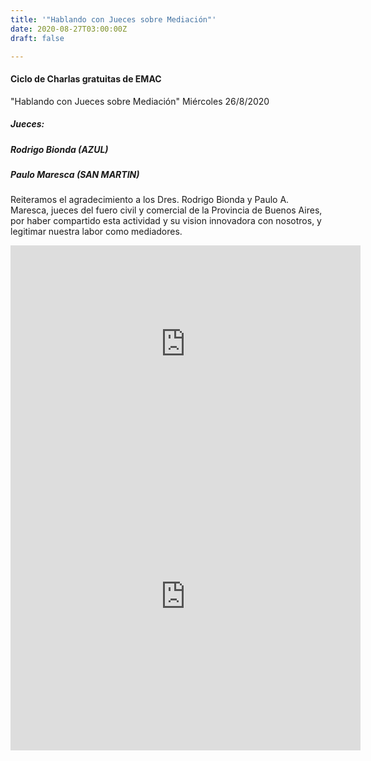 ```yaml
---
title: '"Hablando con Jueces sobre Mediación"'
date: 2020-08-27T03:00:00Z
draft: false

---
```

#### Ciclo de Charlas gratuitas de EMAC

"Hablando con Jueces sobre Mediación" Miércoles 26/8/2020

##### Jueces:

##### Rodrigo Bionda (AZUL)

##### Paulo Maresca (SAN MARTIN)

Reiteramos el agradecimiento a los Dres. Rodrigo Bionda y Paulo A. Maresca, jueces del fuero civil y comercial de la Provincia de Buenos Aires, por haber compartido esta actividad y su vision innovadora con nosotros, y legitimar nuestra labor como mediadores.

<iframe width="560" height="315" src="https://www.youtube.com/embed/rEikCEVV4vA" frameborder="0" allow="accelerometer; autoplay; encrypted-media; gyroscope; picture-in-picture" allowfullscreen></iframe>


<iframe src="https://www.facebook.com/plugins/video.php?href=https%3A%2F%2Fwww.facebook.com%2Fjuzciv2az%2Fvideos%2F1299479997056403%2F&show_text=1&width=560" width="560" height="493" style="border:none;overflow:hidden" scrolling="no" frameborder="0" allowTransparency="true" allow="encrypted-media" allowFullScreen="true"></iframe>

